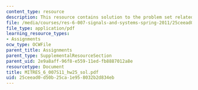 ```yaml
---
content_type: resource
description: This resource contains solution to the problem set related to feedback.
file: /media/courses/res-6-007-signals-and-systems-spring-2011/25ceead0d50b25ca1e958032b2d834eb_MITRES_6_007S11_hw25_sol.pdf
file_type: application/pdf
learning_resource_types:
- Assignments
ocw_type: OCWFile
parent_title: Assignments
parent_type: SupplementalResourceSection
parent_uid: 2e9a8aff-96f8-e559-11ed-fb8887012a8e
resourcetype: Document
title: MITRES_6_007S11_hw25_sol.pdf
uid: 25ceead0-d50b-25ca-1e95-8032b2d834eb
---
```


